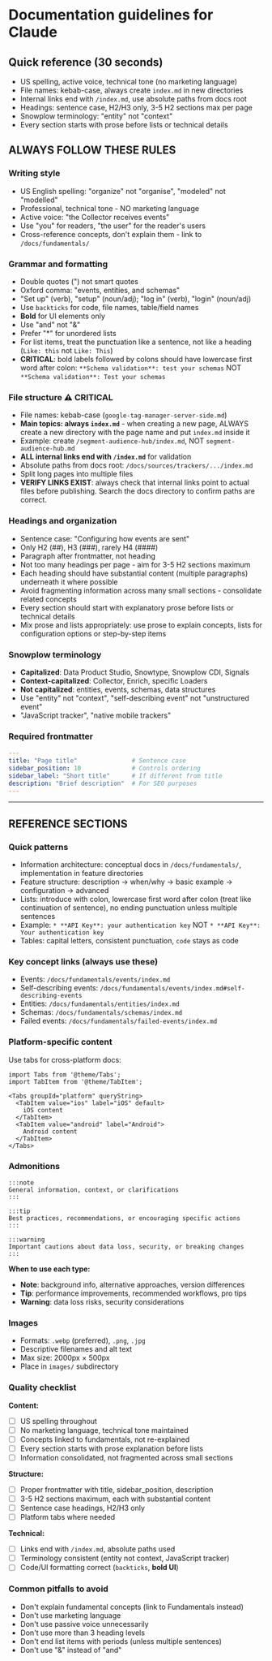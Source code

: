 # Documentation guidelines for Claude

## Quick reference (30 seconds)
* US spelling, active voice, technical tone (no marketing language)
* File names: kebab-case, always create `index.md` in new directories
* Internal links end with `/index.md`, use absolute paths from docs root
* Headings: sentence case, H2/H3 only, 3-5 H2 sections max per page
* Snowplow terminology: "entity" not "context"
* Every section starts with prose before lists or technical details

## ALWAYS FOLLOW THESE RULES

### Writing style
* US English spelling: "organize" not "organise", "modeled" not "modelled"
* Professional, technical tone - NO marketing language
* Active voice: "the Collector receives events"
* Use "you" for readers, "the user" for the reader's users
* Cross-reference concepts, don't explain them - link to `/docs/fundamentals/`

### Grammar and formatting
* Double quotes (") not smart quotes
* Oxford comma: "events, entities, and schemas"
* "Set up" (verb), "setup" (noun/adj); "log in" (verb), "login" (noun/adj)
* Use `backticks` for code, file names, table/field names
* **Bold** for UI elements only
* Use "and" not "&"
* Prefer "*" for unordered lists
* For list items, treat the punctuation like a sentence, not like a heading (`Like: this` not `Like: This`)
* **CRITICAL**: bold labels followed by colons should have lowercase first word after colon: `**Schema validation**: test your schemas` NOT `**Schema validation**: Test your schemas`

### File structure ⚠️ CRITICAL
* File names: kebab-case (`google-tag-manager-server-side.md`)
* **Main topics: always `index.md`** - when creating a new page, ALWAYS create a new directory with the page name and put `index.md` inside it
* Example: create `/segment-audience-hub/index.md`, NOT `segment-audience-hub.md`
* **ALL internal links end with `/index.md`** for validation
* Absolute paths from docs root: `/docs/sources/trackers/.../index.md`
* Split long pages into multiple files
* **VERIFY LINKS EXIST**: always check that internal links point to actual files before publishing. Search the docs directory to confirm paths are correct.

### Headings and organization
* Sentence case: "Configuring how events are sent"
* Only H2 (##), H3 (###), rarely H4 (####)
* Paragraph after frontmatter, not heading
* Not too many headings per page - aim for 3-5 H2 sections maximum
* Each heading should have substantial content (multiple paragraphs) underneath it where possible
* Avoid fragmenting information across many small sections - consolidate related concepts
* Every section should start with explanatory prose before lists or technical details
* Mix prose and lists appropriately: use prose to explain concepts, lists for configuration options or step-by-step items

### Snowplow terminology
* **Capitalized**: Data Product Studio, Snowtype, Snowplow CDI, Signals
* **Context-capitalized**: Collector, Enrich, specific Loaders
* **Not capitalized**: entities, events, schemas, data structures
* Use "entity" not "context", "self-describing event" not "unstructured event"
* "JavaScript tracker", "native mobile trackers"

### Required frontmatter
```yaml
---
title: "Page title"               # Sentence case
sidebar_position: 10              # Controls ordering
sidebar_label: "Short title"      # If different from title
description: "Brief description"  # For SEO purposes
---
```

---

## REFERENCE SECTIONS

### Quick patterns
* Information architecture: conceptual docs in `/docs/fundamentals/`, implementation in feature directories
* Feature structure: description → when/why → basic example → configuration → advanced
* Lists: introduce with colon, lowercase first word after colon (treat like continuation of sentence), no ending punctuation unless multiple sentences
* Example: `* **API Key**: your authentication key` NOT `* **API Key**: Your authentication key`
* Tables: capital letters, consistent punctuation, `code` stays as code

### Key concept links (always use these)
* Events: `/docs/fundamentals/events/index.md`
* Self-describing events: `/docs/fundamentals/events/index.md#self-describing-events`
* Entities: `/docs/fundamentals/entities/index.md`
* Schemas: `/docs/fundamentals/schemas/index.md`
* Failed events: `/docs/fundamentals/failed-events/index.md`

### Platform-specific content
Use tabs for cross-platform docs:
```mdx
import Tabs from '@theme/Tabs';
import TabItem from '@theme/TabItem';

<Tabs groupId="platform" queryString>
  <TabItem value="ios" label="iOS" default>
    iOS content
  </TabItem>
  <TabItem value="android" label="Android">
    Android content
  </TabItem>
</Tabs>
```

### Admonitions
```mdx
:::note
General information, context, or clarifications
:::

:::tip
Best practices, recommendations, or encouraging specific actions
:::

:::warning
Important cautions about data loss, security, or breaking changes
:::
```

**When to use each type:**
* **Note**: background info, alternative approaches, version differences
* **Tip**: performance improvements, recommended workflows, pro tips
* **Warning**: data loss risks, security considerations

### Images
* Formats: `.webp` (preferred), `.png`, `.jpg`
* Descriptive filenames and alt text
* Max size: 2000px × 500px
* Place in `images/` subdirectory

### Quality checklist
**Content:**
- [ ] US spelling throughout
- [ ] No marketing language, technical tone maintained
- [ ] Concepts linked to fundamentals, not re-explained
- [ ] Every section starts with prose explanation before lists
- [ ] Information consolidated, not fragmented across small sections

**Structure:**
- [ ] Proper frontmatter with title, sidebar_position, description
- [ ] 3-5 H2 sections maximum, each with substantial content
- [ ] Sentence case headings, H2/H3 only
- [ ] Platform tabs where needed

**Technical:**
- [ ] Links end with `/index.md`, absolute paths used
- [ ] Terminology consistent (entity not context, JavaScript tracker)
- [ ] Code/UI formatting correct (`backticks`, **bold UI**)

### Common pitfalls to avoid
* Don't explain fundamental concepts (link to Fundamentals instead)
* Don't use marketing language
* Don't use passive voice unnecessarily
* Don't use more than 3 heading levels
* Don't end list items with periods (unless multiple sentences)
* Don't use "&" instead of "and"
